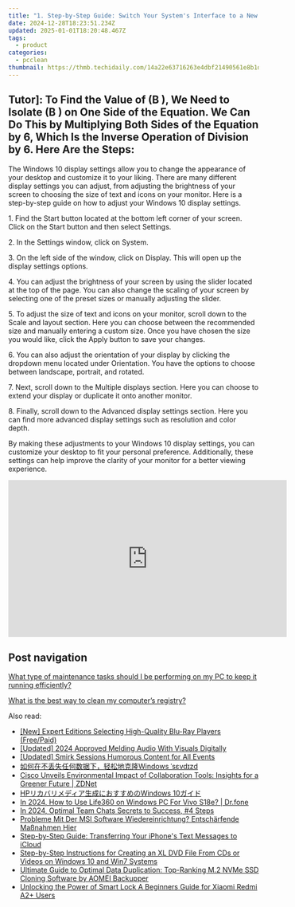 ```yaml
---
title: "1. Step-by-Step Guide: Switch Your System's Interface to a New Language on Windows - YL Computing"
date: 2024-12-28T18:23:51.234Z
updated: 2025-01-01T18:20:48.467Z
tags:
  - product
categories:
  - pcclean
thumbnail: https://thmb.techidaily.com/14a22e63716263e4dbf21490561e8b1d60bb16b34f9d12286d81f3b90aa95801.jpg
---
```


## Tutor]: To Find the Value of \(B \), We Need to Isolate \(B \) on One Side of the Equation. We Can Do This by Multiplying Both Sides of the Equation by 6, Which Is the Inverse Operation of Division by 6. Here Are the Steps:

The Windows 10 display settings allow you to change the appearance of your desktop and customize it to your liking. There are many different display settings you can adjust, from adjusting the brightness of your screen to choosing the size of text and icons on your monitor. Here is a step-by-step guide on how to adjust your Windows 10 display settings. 

1\. Find the Start button located at the bottom left corner of your screen. Click on the Start button and then select Settings.

2\. In the Settings window, click on System.

3\. On the left side of the window, click on Display. This will open up the display settings options. 

4\. You can adjust the brightness of your screen by using the slider located at the top of the page. You can also change the scaling of your screen by selecting one of the preset sizes or manually adjusting the slider.

5\. To adjust the size of text and icons on your monitor, scroll down to the Scale and layout section. Here you can choose between the recommended size and manually entering a custom size. Once you have chosen the size you would like, click the Apply button to save your changes.

6\. You can also adjust the orientation of your display by clicking the dropdown menu located under Orientation. You have the options to choose between landscape, portrait, and rotated.

7\. Next, scroll down to the Multiple displays section. Here you can choose to extend your display or duplicate it onto another monitor.

8\. Finally, scroll down to the Advanced display settings section. Here you can find more advanced display settings such as resolution and color depth. 

By making these adjustments to your Windows 10 display settings, you can customize your desktop to fit your personal preference. Additionally, these settings can help improve the clarity of your monitor for a better viewing experience.

<!-- affiliate ads begin -->
<iframe width="560" height="315" src="https://www.youtube.com/embed/-yZKNLxj3po?si=-RbF6nCJEVlHWP-M" title="YouTube video player" frameborder="0" allow="accelerometer; autoplay; clipboard-write; encrypted-media; gyroscope; picture-in-picture; web-share" referrerpolicy="strict-origin-when-cross-origin" allowfullscreen></iframe>
<!-- affiliate ads end -->

## Post navigation

[What type of maintenance tasks should I be performing on my PC to keep it running efficiently?](https://tools.techidaily.com/pcclean/products/)

[What is the best way to clean my computer’s registry?](https://tools.techidaily.com/pcclean/products/)

<ins class="adsbygoogle"
     style="display:block"
     data-ad-format="autorelaxed"
     data-ad-client="ca-pub-7571918770474297"
     data-ad-slot="1223367746"></ins>

<ins class="adsbygoogle"
     style="display:block"
     data-ad-client="ca-pub-7571918770474297"
     data-ad-slot="8358498916"
     data-ad-format="auto"
     data-full-width-responsive="true"></ins>

<span class="atpl-alsoreadstyle">Also read:</span>
<div><ul>
<li><a href="https://some-knowledge.techidaily.com/new-expert-editions-selecting-high-quality-blu-ray-players-freepaid/"><u>[New] Expert Editions Selecting High-Quality Blu-Ray Players (Free/Paid)</u></a></li>
<li><a href="https://fox-links.techidaily.com/updated-2024-approved-melding-audio-with-visuals-digitally/"><u>[Updated] 2024 Approved Melding Audio With Visuals Digitally</u></a></li>
<li><a href="https://article-knowledge.techidaily.com/updated-smirk-sessions-humorous-content-for-all-events/"><u>[Updated] Smirk Sessions Humorous Content for All Events</u></a></li>
<li><a href="https://discover-awesome.techidaily.com/windows-svdzd/"><u>如何在不丢失任何数据下，轻松地克隆Windows ˈsɛvdɪzd</u></a></li>
<li><a href="https://hardware-tips.techidaily.com/cisco-unveils-environmental-impact-of-collaboration-tools-insights-for-a-greener-future-zdnet/"><u>Cisco Unveils Environmental Impact of Collaboration Tools: Insights for a Greener Future | ZDNet</u></a></li>
<li><a href="https://discover-awesome.techidaily.com/hpwindows-10/"><u>HPリカバリメディア生成におすすめのWindows 10ガイド</u></a></li>
<li><a href="https://phone-solutions.techidaily.com/in-2024-how-to-use-life360-on-windows-pc-for-vivo-s18e-drfone-by-drfone-virtual-android/"><u>In 2024, How to Use Life360 on Windows PC For Vivo S18e? | Dr.fone</u></a></li>
<li><a href="https://remote-screen-capture.techidaily.com/in-2024-optimal-team-chats-secrets-to-success-4-steps/"><u>In 2024, Optimal Team Chats Secrets to Success, #4 Steps</u></a></li>
<li><a href="https://discover-awesome.techidaily.com/probleme-mit-der-msi-software-wiedereinrichtung-entscharfende-massnahmen-hier/"><u>Probleme Mit Der MSI Software Wiedereinrichtung? Entschärfende Maßnahmen Hier</u></a></li>
<li><a href="https://discover-awesome.techidaily.com/step-by-step-guide-transferring-your-iphones-text-messages-to-icloud/"><u>Step-by-Step Guide: Transferring Your iPhone's Text Messages to iCloud</u></a></li>
<li><a href="https://discover-cloud.techidaily.com/step-by-step-instructions-for-creating-an-xl-dvd-file-from-cds-or-videos-on-windows-10-and-win7-systems/"><u>Step-by-Step Instructions for Creating an XL DVD File From CDs or Videos on Windows 10 and Win7 Systems</u></a></li>
<li><a href="https://win-online.techidaily.com/ultimate-guide-to-optimal-data-duplication-top-ranking-m2-nvme-ssd-cloning-software-by-aomei-backupper/"><u>Ultimate Guide to Optimal Data Duplication: Top-Ranking M.2 NVMe SSD Cloning Software by AOMEI Backupper</u></a></li>
<li><a href="https://unlock-android.techidaily.com/unlocking-the-power-of-smart-lock-a-beginners-guide-for-xiaomi-redmi-a2plus-users-by-drfone-android/"><u>Unlocking the Power of Smart Lock A Beginners Guide for Xiaomi Redmi A2+ Users</u></a></li>
</ul></div>

